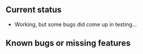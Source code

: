 ## Current status

* Working, but some bugs did come up in testing...

## Known bugs or missing features
